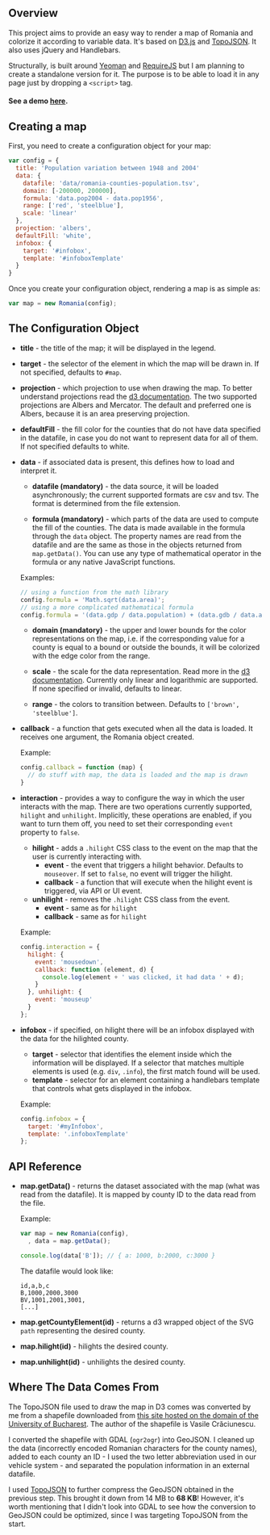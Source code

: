 ## Overview

This project aims to provide an easy way to render a map of Romania and colorize it according to variable data. It's based on [D3.js](http://d3js.org/) and [TopoJSON](https://github.com/mbostock/topojson/). It also uses jQuery and Handlebars.

Structurally, is built around [Yeoman](http://yeoman.io) and [RequireJS](http://requirejs.org) but I am planning to create a standalone version for it. The purpose is to be able to load it in any page just by dropping a `<script>` tag.

#### See a demo [here](http://improve.ro/sandbox/romania/).

## Creating a map

First, you need to create a configuration object for your map:

````javascript
var config = {
  title: 'Population variation between 1948 and 2004'
  data: {
    datafile: 'data/romania-counties-population.tsv',
    domain: [-200000, 200000],
    formula: 'data.pop2004 - data.pop1956',
    range: ['red', 'steelblue'],
    scale: 'linear'
  },
  projection: 'albers',
  defaultFill: 'white',
  infobox: {
    target: '#infobox',
    template: '#infoboxTemplate'
  }  
}
````

Once you create your configuration object, rendering a map is as simple as:

````javascript
var map = new Romania(config);
````

## The Configuration Object

* __title__ - the title of the map; it will be displayed in the legend.

* __target__ - the selector of the element in which the map will be drawn in. If not specified, defaults to `#map`.

* __projection__ - which projection to use when drawing the map. To better understand projections read the [d3 documentation](https://github.com/mbostock/d3/wiki/Geo-Projections). The two supported projections are Albers and Mercator. The default and preferred one is Albers, because it is an area preserving projection.

* __defaultFill__ - the fill color for the counties that do not have data specified in the datafile, in case you do not want to represent data for all of them. If not specified defaults to white.

* __data__ - if associated data is present, this defines how to load and interpret it.
    * __datafile (mandatory)__ - the data source, it will be loaded asynchronously; the current supported formats are csv and tsv. The format is determined from the file extension.
    
    * __formula (mandatory)__ - which parts of the data are used to compute the fill of the counties. The data is made available in the formula through the `data` object. The property names are read from the datafile and are the same as those in the objects returned from `map.getData()`. You can use any type of mathematical operator in the formula or any native JavaScript functions.

    Examples:
    ````javascript
    // using a function from the math library
    config.formula = 'Math.sqrt(data.area)';
    // using a more complicated mathematical formula
    config.formula = '(data.gdp / data.population) + (data.gdb / data.area)';
    ````
    
    * __domain (mandatory)__ - the upper and lower bounds for the color representations on the map, i.e. if the corresponding value for a county is equal to a bound or outside the bounds, it will be colorized with the edge color from the range.

    * __scale__ - the scale for the data representation. Read more in the [d3 documentation](https://github.com/mbostock/d3/wiki/Quantitative-Scales). Currently only linear and logarithmic are supported. If none specified or invalid, defaults to linear.
    
    * __range__ - the colors to transition between. Defaults to `['brown', 'steelblue']`.

* __callback__ - a function that gets executed when all the data is loaded. It receives one argument, the Romania object created.

    Example:
    ````javascript
    config.callback = function (map) {
      // do stuff with map, the data is loaded and the map is drawn
    }
    ````
    
* __interaction__ - provides a way to configure the way in which the user interacts with the map. There are two operations currently supported, `hilight` and `unhilight`. Implicitly, these operations are enabled, if you want to turn them off, you need to set their corresponding `event` property to `false`.
    - __hilight__ - adds a `.hilight` CSS class to the event on the map that the user is currently interacting with.
        + __event__ - the event that triggers a hilight behavior. Defaults to `mouseover`. If set to `false`, no event will trigger the hilight.
        + __callback__ - a function that will execute when the hilight event is triggered, via API or UI event.
    - __unhilight__ - removes the `.hilight` CSS class from the event.
        + __event__ - same as for `hilight`
        + __callback__ - same as for `hilight`

    Example:

    ````javascript
    config.interaction = {
      hilight: {
        event: 'mousedown',
        callback: function (element, d) {
          console.log(element + ' was clicked, it had data ' + d);
        }
      }, unhilight: {
        event: 'mouseup'
      }
    };
    ````

* __infobox__ - if specified, on hilight there will be an infobox displayed with the data for the hilighted county.
    + __target__ - selector that identifies the element inside which the information will be displayed. If a selector that matches multiple elements is used (e.g. `div`, `.info`), the first match found will be used.
    + __template__ - selector for an element containing a handlebars template that controls what gets displayed in the infobox.

    Example:
    ````javascript
    config.infobox = {
      target: '#myInfobox',
      template: '.infoboxTemplate'
    };
    ````

## API Reference

* __map.getData()__ - returns the dataset associated with the map (what was read from the datafile). It is mapped by county ID to the data read from the file.
    
    Example:

    ````javascript
    var map = new Romania(config),
      , data = map.getData();

    console.log(data['B']); // { a: 1000, b:2000, c:3000 }
    ````
    
    The datafile would look like:
    ````
    id,a,b,c
    B,1000,2000,3000
    BV,1001,2001,3001,
    [...]
    
* __map.getCountyElement(id)__ - returns a d3 wrapped object of the SVG `path` representing the desired county.
* __map.hilight(id)__ - hilights the desired county.
* __map.unhilight(id)__ - unhilights the desired county.

## Where The Data Comes From

The TopoJSON file used to draw the map in D3 comes was converted by me from a shapefile downloaded from [this site hosted on the domain of the University of Bucharest](http://earth.unibuc.ro/download/romania-seturi-vectoriale). The author of the shapefile is Vasile Crăciunescu.

I converted the shapefile with GDAL (`ogr2ogr`) into GeoJSON. I cleaned up the data (incorrectly encoded Romanian characters for the county names), added to each county an ID - I used the two letter abbreviation used in our vehicle system - and separated the population information in an external datafile.

I used [TopoJSON](https://github.com/mbostock/topojson/) to further compress the GeoJSON obtained in the previous step. This brought it down from 14 MB to **68 KB**! However, it's worth mentioning that I didn't look into GDAL to see how the conversion to GeoJSON could be optimized, since I was targeting TopoJSON from the start.
